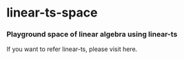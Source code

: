 # linear-ts-space
### Playground space of linear algebra using linear-ts

If you want to refer linear-ts, please visit here.
